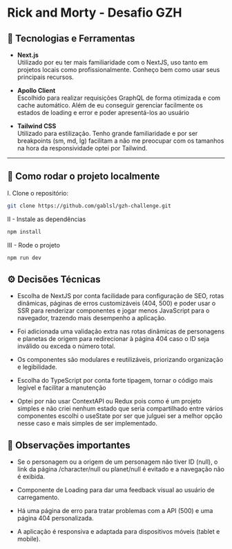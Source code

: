 # Rick and Morty - Desafio GZH

## 🧰 Tecnologias e Ferramentas

- **Next.js**  
  Utilizado por eu ter mais familiaridade com o NextJS, uso tanto em projetos locais como profissionalmente. Conheço bem como usar seus principais recursos.

- **Apollo Client**  
  Escolhido para realizar requisições GraphQL de forma otimizada e com cache automático. Além de eu conseguir gerenciar facilmente os estados de loading e error e poder apresentá-los ao usuário

- **Tailwind CSS**  
  Utilizado para estilização. Tenho grande familiaridade e por ser breakpoints (sm, md, lg) facilitam a não me preocupar com os tamanhos na hora da responsividade optei por Tailwind.

---

## 🚀 Como rodar o projeto localmente

I. Clone o repositório:

```bash
git clone https://github.com/gablsl/gzh-challenge.git
```

II - Instale as dependências

```bash
npm install
```

III - Rode o projeto

```bash
npm run dev
```

## ⚙️ Decisões Técnicas

- Escolha de NextJS por conta facilidade para configuração de SEO, rotas dinâmicas, páginas de erros customizáveis (404, 500) e poder usar o SSR para renderizar componentes e jogar menos JavaScript para o navegador, trazendo mais desempenho a aplicação.

- Foi adicionada uma validação extra nas rotas dinâmicas de personagens e planetas de origem para redirecionar à página 404 caso o ID seja inválido ou exceda o número total.

- Os componentes são modulares e reutilizáveis, priorizando organização e legibilidade.

- Escolha do TypeScript por conta forte tipagem, tornar o código mais legível e facilitar a manutenção

- Optei por não usar ContextAPI ou Redux pois como é um projeto simples e não criei nenhum estado que seria compartilhado entre vários componentes escolhi o useState por ser que julguei ser a melhor opção nesse caso e mais simples de ser implementado.

## 📌 Observações importantes

- Se o personagem ou a origem de um personagem não tiver ID (null), o link da página /character/null ou planet/null é evitado e a navegação não é exibida.

- Componente de Loading para dar uma feedback visual ao usuário de carregamento.

- Há uma página de erro para tratar problemas com a API (500) e uma página 404 personalizada.

- A aplicação é responsiva e adaptada para dispositivos móveis (tablet e mobile).
